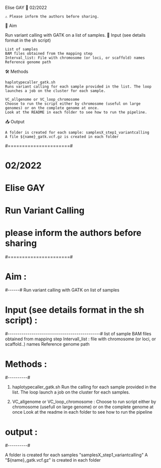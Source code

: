 Elise GAY
📅 02/2022

    ⚠️ Please inform the authors before sharing.

📌 Aim

Run variant calling with GATK on a list of samples.
📂 Input (see details format in the sh script)

    List of samples
    BAM files obtained from the mapping step
    Interval_list: File with chromosome (or loci, or scaffold) names
    Reference genome path

🛠 Methods

    haplotypecaller_gatk.sh
    Runs variant calling for each sample provided in the list. The loop launches a job on the cluster for each sample.

    VC_allgenome or VC_loop_chromosome
    Choose to run the script either by chromosome (useful on large genomes) or on the complete genome at once.
    Look at the README in each folder to see how to run the pipeline.

📤 Output

    A folder is created for each sample: samplesX_step1_variantcalling
    A file ${name}_gatk.vcf.gz is created in each folder

#======================#
# 02/2022
# Elise GAY
# Run Variant Calling
# please inform the authors before sharing
#======================#

# Aim : 
#------#
Run variant calling with GATK on list of samples

# Input (see details format in the sh script) :
#-----------------------------------------------#
list of sample
BAM files obtained from mapping step
Intervall_list : file with chromosome (or loci, or scaffold..) names
Reference genome path

# Methods :
#----------#
1. haplotypecaller_gatk.sh
Run the calling for each sample provided in the list. The loop launch a job on the cluster for each samples.

2. VC_allgenome or VC_loop_chromosome : Choose to run script either by chromosome (usefull on large genome) or on the complete genome at once
	Look at the readme in each folder to see how to run the pipeline

# output :
#----------#

A folder is created for each samples "samplesX_step1_variantcalling" 
A "${name}_gatk.vcf.gz" is created in each folder
